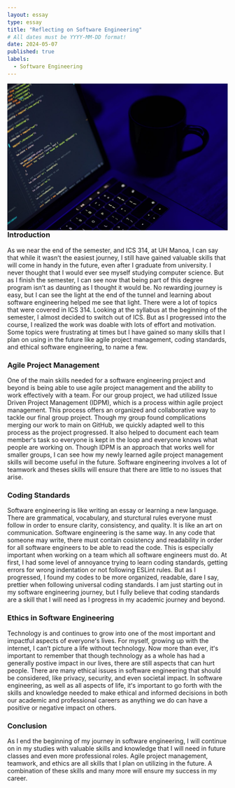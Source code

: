 ```yaml
---
layout: essay
type: essay
title: "Reflecting on Software Engineering"
# All dates must be YYYY-MM-DD format!
date: 2024-05-07
published: true
labels:
  - Software Engineering
---
```


<img width="600px" class="rounded float-start pe-4" style="float: left" src="../img/CS.jpg"> 

### Introduction
As we near the end of the semester, and ICS 314, at UH Manoa, I can say that while it wasnʻt the easiest journey, I still have gained valuable skills that will come in handy in the future, even after I graduate from university. I never thought that I would ever see myself studying computer science. But as I finish the semester, I can see now that being part of this degree program isnʻt as daunting as I thought it would be. No rewarding journey is easy, but I can see the light at the end of the tunnel and learning about software engineering helped me see that light. There were a lot of topics that were covered in ICS 314. Looking at the syllabus at the beginning of the semester, I almost decided to switch out of ICS. But as I progressed into the course, I realized the work was doable with lots of effort and motivation. Some topics were frustrating at times but I have gained so many skills that I plan on using in the future like agile project management, coding standards, and ethical software engineering, to name a few. 

### Agile Project Management
One of the main skills needed for a software engineering project and beyond is being able to use agile project management and the ability to work effectively with a team. For our group project, we had utilized Issue Driven Project Management (IDPM), which is a process within agile project management. This process offers an organized and collaborative way to tackle our final group project. Though my group found complications merging our work to main on GitHub, we quickly adapted well to this process as the project progressed. It also helped to document each team memberʻs task so everyone is kept in the loop and everyone knows what people are working on. Though IDPM is an approach that works well for smaller groups, I can see how my newly learned agile project management skills will become useful in the future. Software engineering involves a lot of teamwork and theses skills will ensure that there are little to no issues that arise. 

### Coding Standards
Software engineering is like writing an essay or learning a new language. There are grammatical, vocabulary, and sturctural rules everyone must follow in order to ensure clarity, consistency, and quality. It is like an art on communication. Software engineering is the same way. In any code that someone may write, there must contain cosistency and readability in order for all software engineers to be able to read the code. This is especially important when working on a team which all software engineers must do. At first, I had some level of annoyance trying to learn coding standards, getting errors for wrong indentation or not following ESLint rules. But as I progressed, I found my codes to be more organized, readable, dare I say, prettier when following universal coding standards. I am just starting out in my software engineering journey, but I fully believe that coding standards are a skill that I will need as I progress in my academic journey and beyond. 

### Ethics in Software Engineering
Technology is and continues to grow into one of the most important and impactful aspects of everyoneʻs lives. For myself, growing up with the internet, I canʻt picture a life without technology. Now more than ever, itʻs important to remember that though technology as a whole has had a generally postive impact in our lives, there are still aspects that can hurt people. There are many ethical issues in software engineering that should be considered, like privacy, security, and even societal impact. In software engineering, as well as all aspects of life, itʻs important to go forth with the skills and knowledge needed to make ethical and informed decisions in both our academic and professional careers as anything we do can have a positive or negative impact on others. 

### Conclusion
As I end the beginning of my journey in software engineering, I will continue on in my studies with valuable skills and knowledge that I will need in future classes and even more professional roles. Agile project management, teamwork, and ethics are all skills that I plan on utilizing in the future. A combination of these skills and many more will ensure my success in my career. 
